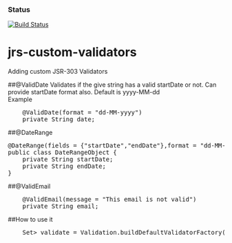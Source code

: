 ### Status
[![Build Status](https://travis-ci.org/rrajendran/jsr-custom-validators.svg)](https://travis-ci.org/rrajendran/jsr-custom-validators)


# jrs-custom-validators


Adding custom JSR-303 Validators


##@ValidDate
Validates if the give string has a valid startDate or not. Can provide startDate format also. Default is yyyy-MM-dd
<br />
Example
<pre>
    @ValidDate(format = "dd-MM-yyyy")
    private String date;
</pre>


##@DateRange
<pre>
@DateRange(fields = {"startDate","endDate"},format = "dd-MM-yyyy", message = "Given dates are not in valid range")
public class DateRangeObject {
    private String startDate;
    private String endDate;
}
</pre>

##@ValidEmail
<pre>
    @ValidEmail(message = "This email is not valid")
    private String email;
</pre>

##How to use it
<pre>
    Set<ConstraintViolation<DateRangeObject>> validate = Validation.buildDefaultValidatorFactory().getValidator().validate(dateObject);
</pre>